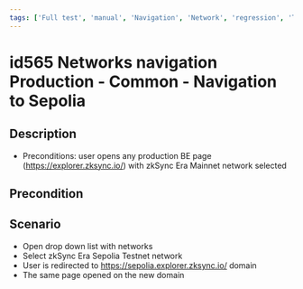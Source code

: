 ```yaml
---
tags: ['Full test', 'manual', 'Navigation', 'Network', 'regression', 'To Automate', 'Active']
---
```


# id565 Networks navigation Production - Common - Navigation to Sepolia

## Description
  - Preconditions: user opens any production BE page (https://explorer.zksync.io/) with zkSync Era Mainnet network selected

## Precondition


## Scenario
- Open drop down list with networks
- Select zkSync Era Sepolia Testnet network
- User is redirected to https://sepolia.explorer.zksync.io/ domain
- The same page opened on the new domain
